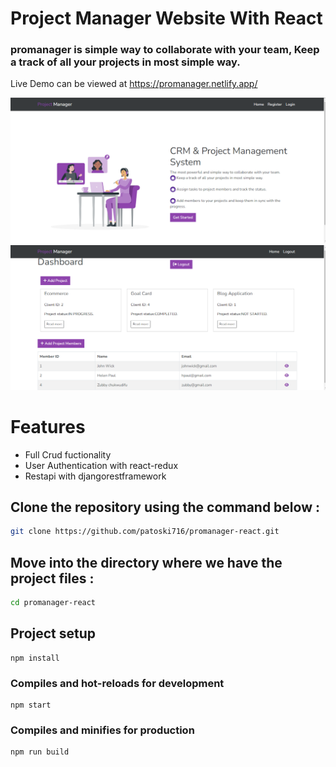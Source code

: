 # Project Manager Website With  React
### promanager is simple way to collaborate with your team, Keep a track of all your projects in most simple way.

Live Demo can be viewed at https://promanager.netlify.app/



<div align="center">

<img src="showcase.PNG" width="800px"/><br/>
<img src="Dashboard.PNG" width="800px"/>

</div>


# Features
* Full Crud fuctionality
* User Authentication with react-redux
* Restapi with djangorestframework


## Clone the repository using the command below :

```bash
git clone https://github.com/patoski716/promanager-react.git

```

## Move into the directory where we have the project files : 

```bash
cd promanager-react

```

## Project setup
```
npm install
```

### Compiles and hot-reloads for development
```
npm start
```

### Compiles and minifies for production
```
npm run build
```
